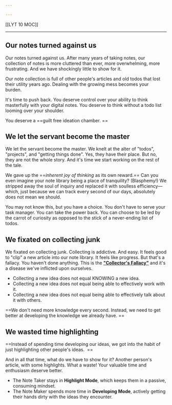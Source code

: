 ```yaml
---

---
```


[[LYT 10 MOC]]

---

## Our notes turned against us

Our notes turned against us. After many years of taking notes, our collection of notes is more cluttered than ever, more overwhelming, more frustrating. And we have shockingly little to show for it.  
  
Our note collection is full of other people's articles and old todos that lost their utility years ago. Dealing with the growing mess becomes your burden.   
  
It's time to push back. You deserve control over your ability to think masterfully with your digital notes. You deserve to think without a todo list looming over your shoulder.   
  
You deserve a ==guilt free ideation chamber.  ==
  
## We let the servant become the master

We let the servant become the master. We knelt at the alter of "todos", "projects", and "getting things done". Yes, they have their place. But no, they are not the whole story. And it's time we start working on the rest of the tale.  
  
We gave up the ==_inherent joy of thinking_ as its own reward.== Can you even imagine your note library being a place of tranquility? (Blasphemy!) We stripped away the soul of inquiry and replaced it with soulless efficiency—which, just because we can track every second of our days, absolutely does not mean we should.  
  
You may not know this, but you have a choice. You don't have to serve your task manager. You can take the power back. You can choose to be led by the carrot of curiosity as opposed to the stick of a never-ending list of todos.  
  
## We fixated on collecting junk

We fixated on collecting junk. Collecting is addictive. And easy. It feels good to "clip" a new article into our note library. It feels like progress. But that's a fallacy. You haven't done anything. This is the [**"Collector's Fallacy"**](https://zettelkasten.de/posts/collectors-fallacy/) and it's a disease we've inflicted upon ourselves.   
  
-   Collecting a new idea does not equal KNOWING a new idea.
-   Collecting a new idea does not equal being able to effectively work with it. 
-   Collecting a new idea does not equal being able to effectively talk about it with others. 

==We don't need more knowledge every second. Instead, we need to get better at developing the knowledge we already have.  ==
  

## We wasted time highlighting

==Instead of spending time developing our ideas, we got into the habit of just highlighting other people's ideas.   ==
  
And in all that time, what do we have to show for it? Another person's article, with some highlights. What a waste! Your valuable time and enthusiasm deserve better.   

-   The Note Taker stays in **Highlight Mode**, which keeps them in a passive, consuming mindset. 
-   The Note Maker spends more time in **Developing Mode**, actively getting their hands dirty with the ideas they encounter.